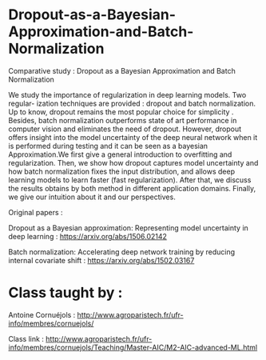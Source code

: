 # Dropout-as-a-Bayesian-Approximation-and-Batch-Normalization
Comparative study : Dropout as a Bayesian Approximation and Batch Normalization

 We study the importance of regularization in deep learning models. Two regular-
ization techniques are provided : dropout and batch normalization. Up to know, dropout remains the most popular
choice for simplicity . Besides, batch normalization outperforms state of art performance in computer vision and
eliminates the need of dropout.
However, dropout offers insight into the model uncertainty of the deep neural
network when it is performed during testing and it can be seen as a bayesian Approximation.We first give a general
introduction to overfitting and regularization. Then, we show how dropout captures model uncertainty and how
batch normalization fixes the input distribution, and allows deep learning models to learn faster (fast regularization).
After that, we discuss the results obtains by both method in different application domains. Finally, we give our
intuition about it and our perspectives.

Original papers : 

 Dropout as a Bayesian approximation: Representing model uncertainty in deep learning : https://arxiv.org/abs/1506.02142
 
 Batch normalization: Accelerating deep network training by reducing internal covariate shift :  https://arxiv.org/abs/1502.03167
 
 
 # Class taught by  : 
 
 Antoine Cornuéjols : http://www.agroparistech.fr/ufr-info/membres/cornuejols/

Class link : http://www.agroparistech.fr/ufr-info/membres/cornuejols/Teaching/Master-AIC/M2-AIC-advanced-ML.html
